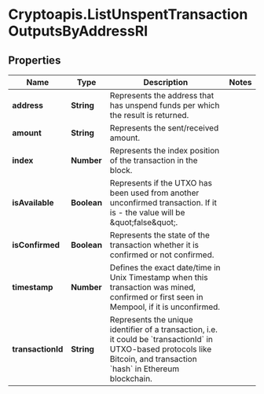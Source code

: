 # Cryptoapis.ListUnspentTransactionOutputsByAddressRI

## Properties

Name | Type | Description | Notes
------------ | ------------- | ------------- | -------------
**address** | **String** | Represents the address that has unspend funds per which the result is returned. | 
**amount** | **String** | Represents the sent/received amount. | 
**index** | **Number** | Represents the index position of the transaction in the block. | 
**isAvailable** | **Boolean** | Represents if the UTXO has been used from another unconfirmed transaction. If it is - the value will be \&quot;false\&quot;. | 
**isConfirmed** | **Boolean** | Represents the state of the transaction whether it is confirmed or not confirmed. | 
**timestamp** | **Number** | Defines the exact date/time in Unix Timestamp when this transaction was mined, confirmed or first seen in Mempool, if it is unconfirmed. | 
**transactionId** | **String** | Represents the unique identifier of a transaction, i.e. it could be &#x60;transactionId&#x60; in UTXO-based protocols like Bitcoin, and transaction &#x60;hash&#x60; in Ethereum blockchain. | 


